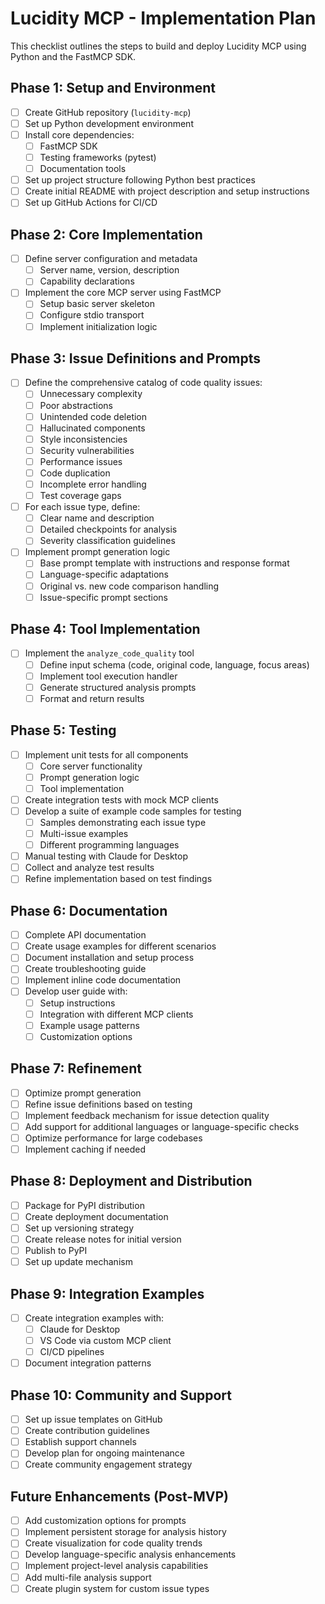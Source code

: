 # Lucidity MCP - Implementation Plan

This checklist outlines the steps to build and deploy Lucidity MCP using Python and the FastMCP SDK.

## Phase 1: Setup and Environment

- [ ] Create GitHub repository (`lucidity-mcp`)
- [ ] Set up Python development environment
- [ ] Install core dependencies:
  - [ ] FastMCP SDK
  - [ ] Testing frameworks (pytest)
  - [ ] Documentation tools
- [ ] Set up project structure following Python best practices
- [ ] Create initial README with project description and setup instructions
- [ ] Set up GitHub Actions for CI/CD

## Phase 2: Core Implementation

- [ ] Define server configuration and metadata
  - [ ] Server name, version, description
  - [ ] Capability declarations
- [ ] Implement the core MCP server using FastMCP
  - [ ] Setup basic server skeleton
  - [ ] Configure stdio transport
  - [ ] Implement initialization logic

## Phase 3: Issue Definitions and Prompts

- [ ] Define the comprehensive catalog of code quality issues:
  - [ ] Unnecessary complexity
  - [ ] Poor abstractions
  - [ ] Unintended code deletion
  - [ ] Hallucinated components
  - [ ] Style inconsistencies
  - [ ] Security vulnerabilities
  - [ ] Performance issues
  - [ ] Code duplication
  - [ ] Incomplete error handling
  - [ ] Test coverage gaps
- [ ] For each issue type, define:
  - [ ] Clear name and description
  - [ ] Detailed checkpoints for analysis
  - [ ] Severity classification guidelines
- [ ] Implement prompt generation logic
  - [ ] Base prompt template with instructions and response format
  - [ ] Language-specific adaptations
  - [ ] Original vs. new code comparison handling
  - [ ] Issue-specific prompt sections

## Phase 4: Tool Implementation

- [ ] Implement the `analyze_code_quality` tool
  - [ ] Define input schema (code, original code, language, focus areas)
  - [ ] Implement tool execution handler
  - [ ] Generate structured analysis prompts
  - [ ] Format and return results

## Phase 5: Testing

- [ ] Implement unit tests for all components
  - [ ] Core server functionality
  - [ ] Prompt generation logic
  - [ ] Tool implementation
- [ ] Create integration tests with mock MCP clients
- [ ] Develop a suite of example code samples for testing
  - [ ] Samples demonstrating each issue type
  - [ ] Multi-issue examples
  - [ ] Different programming languages
- [ ] Manual testing with Claude for Desktop
- [ ] Collect and analyze test results
- [ ] Refine implementation based on test findings

## Phase 6: Documentation

- [ ] Complete API documentation
- [ ] Create usage examples for different scenarios
- [ ] Document installation and setup process
- [ ] Create troubleshooting guide
- [ ] Implement inline code documentation
- [ ] Develop user guide with:
  - [ ] Setup instructions
  - [ ] Integration with different MCP clients
  - [ ] Example usage patterns
  - [ ] Customization options

## Phase 7: Refinement

- [ ] Optimize prompt generation
- [ ] Refine issue definitions based on testing
- [ ] Implement feedback mechanism for issue detection quality
- [ ] Add support for additional languages or language-specific checks
- [ ] Optimize performance for large codebases
- [ ] Implement caching if needed

## Phase 8: Deployment and Distribution

- [ ] Package for PyPI distribution
- [ ] Create deployment documentation
- [ ] Set up versioning strategy
- [ ] Create release notes for initial version
- [ ] Publish to PyPI
- [ ] Set up update mechanism

## Phase 9: Integration Examples

- [ ] Create integration examples with:
  - [ ] Claude for Desktop
  - [ ] VS Code via custom MCP client
  - [ ] CI/CD pipelines
- [ ] Document integration patterns

## Phase 10: Community and Support

- [ ] Set up issue templates on GitHub
- [ ] Create contribution guidelines
- [ ] Establish support channels
- [ ] Develop plan for ongoing maintenance
- [ ] Create community engagement strategy

## Future Enhancements (Post-MVP)

- [ ] Add customization options for prompts
- [ ] Implement persistent storage for analysis history
- [ ] Create visualization for code quality trends
- [ ] Develop language-specific analysis enhancements
- [ ] Implement project-level analysis capabilities
- [ ] Add multi-file analysis support
- [ ] Create plugin system for custom issue types
